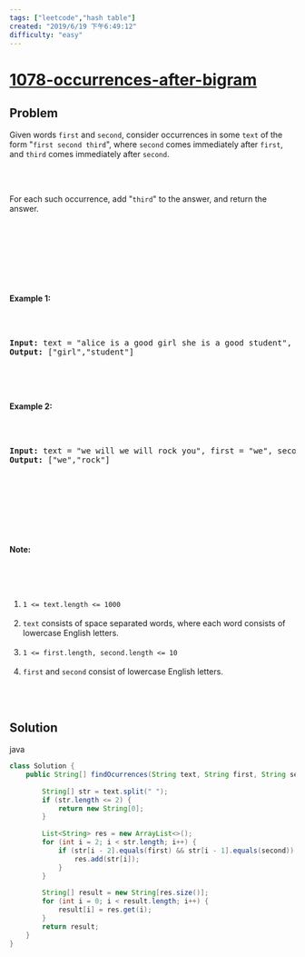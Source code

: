 ```yaml
---
tags: ["leetcode","hash table"]
created: "2019/6/19 下午6:49:12"
difficulty: "easy"
---
```


# [1078-occurrences-after-bigram](https://leetcode.com/problems/occurrences-after-bigram/)

## Problem
<div><p>Given words <code>first</code> and <code>second</code>, consider occurrences in some&nbsp;<code>text</code> of the form "<code>first second third</code>", where <code>second</code> comes immediately after <code>first</code>, and <code>third</code> comes immediately after <code>second</code>.</p><br><br><p>For each such occurrence, add "<code>third</code>" to the answer, and return the answer.</p><br><br><p>&nbsp;</p><br><br><p><strong>Example 1:</strong></p><br><br><pre><strong>Input: </strong>text = <span id="example-input-1-1">"alice is a good girl she is a good student"</span>, first = <span id="example-input-1-2">"a"</span>, second = <span id="example-input-1-3">"good"</span><br><strong>Output: </strong><span id="example-output-1">["girl","student"]</span><br></pre><br><br><div><br><p><strong>Example 2:</strong></p><br><br><pre><strong>Input: </strong>text = <span id="example-input-2-1">"we will we will rock you"</span>, first = <span id="example-input-2-2">"we"</span>, second = <span id="example-input-2-3">"will"</span><br><strong>Output: </strong><span id="example-output-2">["we","rock"]</span><br></pre><br><br><p>&nbsp;</p><br><br><p><strong>Note:</strong></p><br><br><ol><br>	<li><code>1 &lt;= text.length &lt;= 1000</code></li><br>	<li><code>text</code> consists of space separated words, where each word consists of lowercase English letters.</li><br>	<li><code>1 &lt;= first.length, second.length &lt;= 10</code></li><br>	<li><code>first</code> and <code>second</code> consist of lowercase English letters.</li><br></ol><br></div></div>

## Solution

java
```java
class Solution {
    public String[] findOcurrences(String text, String first, String second) {
        
        String[] str = text.split(" ");
        if (str.length <= 2) {
            return new String[0];
        }
        
        List<String> res = new ArrayList<>();
        for (int i = 2; i < str.length; i++) {
            if (str[i - 2].equals(first) && str[i - 1].equals(second)) {
                res.add(str[i]);
            }
        }
        
        String[] result = new String[res.size()];
        for (int i = 0; i < result.length; i++) {
            result[i] = res.get(i);
        }
        return result;
    }
}
​
```
